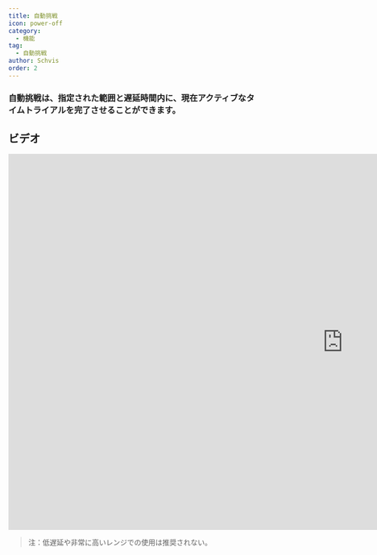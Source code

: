 ```yaml
---
title: 自動挑戦
icon: power-off
category:
  - 機能
tag:
  - 自動挑戦
author: Schvis
order: 2
---
```


### 自動挑戦は、指定された範囲と遅延時間内に、現在アクティブなタイムトライアルを完了させることができます。

## ビデオ

<div class="iframe-container"><iframe width="1328" height="747" src="https://www.youtube.com/embed/7JNegfQiK2U?list=PL5eI1Tb64p56g27qfYk7VuFTz4FK6YrKa" title="Korepi - Auto Challenge" frameborder="0" allow="accelerometer; autoplay; clipboard-write; encrypted-media; gyroscope; picture-in-picture; web-share" referrerpolicy="strict-origin-when-cross-origin" allowfullscreen></iframe></div>

>注：低遅延や非常に高いレンジでの使用は推奨されない。

